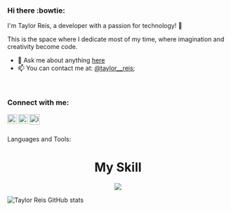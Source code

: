 ### Hi there :bowtie:

I'm Taylor Reis, a developer with a passion for technology! 🚀

This is the space where I dedicate most of my time, where imagination and creativity become code.


- 💬 Ask me about anything [here](https://www.linkedin.com/in/taylor--reis/)
- 📫 You can contact me at:  [@taylor__reis](https://www.instagram.com/taylor__reis);


<br />

### Connect with me:

<p>
<a href="https://www.instagram.com/taylor__reis">
<img  align="left" alt="icone do instagram uma camera dentro de um quadrado" width="22px" src="https://skillicons.dev/icons?i=instagram" />
</a>
<a href="https://www.linkedin.com/in/edmilson-t-reis/">
<img align="left" alt="LinkedIn" width="22px" src="https://skillicons.dev/icons?i=linkedin" />
</a>
 <a href="https://taylorreis.netlify.app">
  <img align="left" alt="icon-portifolio" width="24px" src="https://cdn-icons-png.flaticon.com/512/11245/11245598.png"/>
 </a>
</p>
<br />


<p align="left">
 <br />
 Languages and Tools:
 </p>

<h1 align="center">My Skill</h1> 
<p align="center">
  <a href="https://skillicons.dev">
    <img src="https://skillicons.dev/icons?i=html,css,nodejs,react,git,py,ts,js,angular,sequelize,docker" />
  </a>
</p>

![Taylor Reis GitHub stats](https://github-readme-stats.vercel.app/api?username=TaylorReis-lab&show_icons=true&theme=dark#gh-dark-mode-only)

